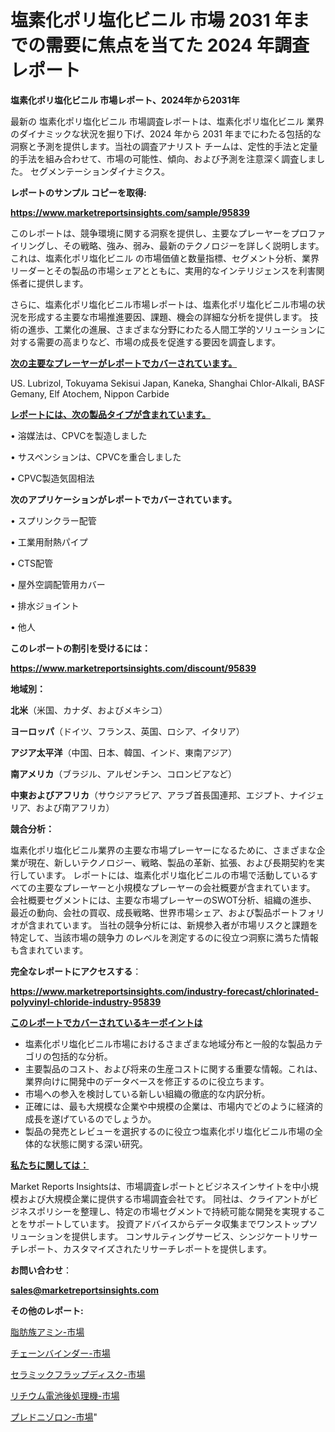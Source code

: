 # 塩素化ポリ塩化ビニル 市場 2031 年までの需要に焦点を当てた 2024 年調査レポート

<strong>塩素化ポリ塩化ビニル 市場レポート、2024年から2031年</strong>

最新の 塩素化ポリ塩化ビニル 市場調査レポートは、塩素化ポリ塩化ビニル 業界のダイナミックな状況を掘り下げ、2024 年から 2031 年までにわたる包括的な洞察と予測を提供します。当社の調査アナリスト チームは、定性的手法と定量的手法を組み合わせて、市場の可能性、傾向、および予測を注意深く調査しました。 セグメンテーションダイナミクス。



<strong>レポートのサンプル コピーを取得:</strong> <a href=https://www.marketreportsinsights.com/sample/95839>

<strong><u>https://www.marketreportsinsights.com/sample/95839</u></strong></a>

このレポートは、競争環境に関する洞察を提供し、主要なプレーヤーをプロファイリングし、その戦略、強み、弱み、最新のテクノロジーを詳しく説明します。 これは、塩素化ポリ塩化ビニル の市場価値と数量指標、セグメント分析、業界リーダーとその製品の市場シェアとともに、実用的なインテリジェンスを利害関係者に提供します。

さらに、塩素化ポリ塩化ビニル市場レポートは、塩素化ポリ塩化ビニル市場の状況を形成する主要な市場推進要因、課題、機会の詳細な分析を提供します。 技術の進歩、工業化の進展、さまざまな分野にわたる人間工学的ソリューションに対する需要の高まりなど、市場の成長を促進する要因を調査します。



<strong><u>次の主要なプレーヤーがレポートでカバーされています。</u></strong>

US. Lubrizol, Tokuyama Sekisui Japan, Kaneka, Shanghai Chlor-Alkali, BASF Gemany, Elf Atochem, Nippon Carbide



<strong><u><b>レポートには、次の製品タイプが含まれています。</b></u></strong>

• 溶媒法は、CPVCを製造しました

• サスペンションは、CPVCを重合しました

• CPVC製造気固相法



<strong><b>次のアプリケーションがレポートでカバーされています。</b></strong>

• スプリンクラー配管

• 工業用耐熱パイプ

• CTS配管

• 屋外空調配管用カバー

• 排水ジョイント

• 他人



<strong><b>このレポートの割引を受けるには：</b></strong><a href=https://www.marketreportsinsights.com/discount/95839>

<strong><u>https://www.marketreportsinsights.com/discount/95839</u></strong></a>



<strong>地域別：</strong>



<strong>北米</strong>（米国、カナダ、およびメキシコ）



<strong>ヨーロッパ</strong>（ドイツ、フランス、英国、ロシア、イタリア）



<strong>アジア太平洋</strong>（中国、日本、韓国、インド、東南アジア）



<strong>南アメリカ</strong>（ブラジル、アルゼンチン、コロンビアなど）



<strong>中東およびアフリカ</strong>（サウジアラビア、アラブ首長国連邦、エジプト、ナイジェリア、および南アフリカ）



<strong>競合分析：</strong>

塩素化ポリ塩化ビニル業界の主要な市場プレーヤーになるために、さまざまな企業が現在、新しいテクノロジー、戦略、製品の革新、拡張、および長期契約を実行しています。 レポートには、塩素化ポリ塩化ビニルの市場で活動しているすべての主要なプレーヤーと小規模なプレーヤーの会社概要が含まれています。 会社概要セグメントには、主要な市場プレーヤーのSWOT分析、組織の進歩、最近の動向、会社の買収、成長戦略、世界市場シェア、および製品ポートフォリオが含まれています。 当社の競争分析には、新規参入者が市場リスクと課題を特定して、当該市場の競争力 のレベルを測定するのに役立つ洞察に満ちた情報も含まれています。



<strong>完全なレポートにアクセスする</strong>：

<a href=https://www.marketreportsinsights.com/industry-forecast/chlorinated-polyvinyl-chloride-industry-95839>

<strong><u>https://www.marketreportsinsights.com/industry-forecast/chlorinated-polyvinyl-chloride-industry-95839</u></strong></a>



<strong><u><b>このレポートでカバーされているキーポイントは</b></u></strong>
<ul>
  <li>塩素化ポリ塩化ビニル市場におけるさまざまな地域分布と一般的な製品カテゴリの包括的な分析。</li>
  <li>主要製品のコスト、および将来の生産コストに関する重要な情報。これは、業界向けに開発中のデータベースを修正するのに役立ちます。</li>
  <li>市場への参入を検討している新しい組織の徹底的な内訳分析。</li>
  <li>正確には、最も大規模な企業や中規模の企業は、市場内でどのように経済的成長を遂げているのでしょうか。</li>
  <li>製品の発売とレビューを選択するのに役立つ塩素化ポリ塩化ビニル市場の全体的な状態に関する深い研究。</li>
</ul>


<strong><u><b>私たちに関しては：</b></u></strong>

Market Reports Insightsは、市場調査レポートとビジネスインサイトを中小規模および大規模企業に提供する市場調査会社です。 同社は、クライアントがビジネスポリシーを整理し、特定の市場セグメントで持続可能な開発を実現することをサポートしています。 投資アドバイスからデータ収集までワンストップソリューションを提供します。 コンサルティングサービス、シンジケートリサーチレポート、カスタマイズされたリサーチレポートを提供します。



<strong><b>お問い合わせ</b></strong>：

<a href=mailto:sales@marketreportsinsights.com>

<strong><u>sales@marketreportsinsights.com</u></strong></a>



<strong>その他のレポート:</strong>

<a href=https://www.linkedin.com/pulse/脂肪族アミン-市場-2023-競争分析と事業成長-2030-data-dive-discoveries-24-analysis-lwftf/>脂肪族アミン-市場</a>

<a href=https://www.linkedin.com/pulse/チェーンバインダー-市場-2023-最新の-cagr-および成長分析-2030-wv9mc/>チェーンバインダー-市場</a>

<a href=https://www.linkedin.com/pulse/セラミックフラップディスク-市場-2023-年のダイナミクスとビジネストレンド-0xtif/>セラミックフラップディスク-市場</a>

<a href=https://www.linkedin.com/pulse/リチウム電池後処理機-市場-2023-新興市場-将来の動向と市場需要-vln2f/>リチウム電池後処理機-市場</a>

<a href=https://www.linkedin.com/pulse/プレドニゾロン-市場-2023-競争分析と事業成長-2030-data-dive-discoveries-24-analysis-paqwf/>プレドニゾロン-市場</a>"

